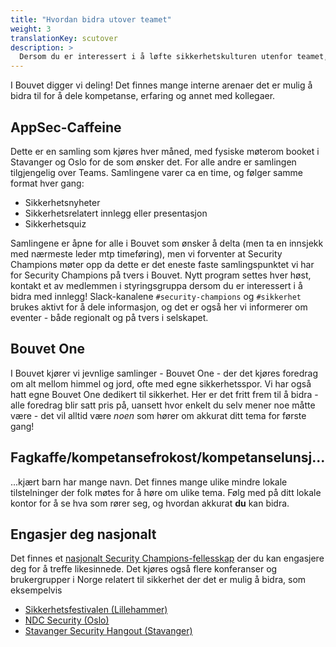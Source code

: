 ```yaml
---
title: "Hvordan bidra utover teamet"
weight: 3
translationKey: scutover
description: >
  Dersom du er interessert i å løfte sikkerhetskulturen utenfor teamet, engasjer deg!
---
```

I Bouvet digger vi deling! Det finnes mange interne arenaer det er mulig å bidra til for å dele kompetanse, erfaring og annet med kollegaer. 

## AppSec-Caffeine
Dette er en samling som kjøres hver måned, med fysiske møterom booket i Stavanger og Oslo for de som ønsker det. For alle andre er samlingen tilgjengelig over Teams. Samlingene varer ca en time, og følger samme format hver gang: 
* Sikkerhetsnyheter
* Sikkerhetsrelatert innlegg eller presentasjon
* Sikkerhetsquiz

Samlingene er åpne for alle i Bouvet som ønsker å delta (men ta en innsjekk med nærmeste leder mtp timeføring), men vi forventer at Security Champions møter opp da dette er det eneste faste samlingspunktet vi har for Security Champions på tvers i Bouvet. Nytt program settes hver høst, kontakt et av medlemmen i styringsgruppa dersom du er interessert i å bidra med innlegg!
Slack-kanalene ```#security-champions``` og ```#sikkerhet``` brukes aktivt for å dele informasjon, og det er også her vi informerer om eventer - både regionalt og på tvers i selskapet. 

## Bouvet One
I Bouvet kjører vi jevnlige samlinger - Bouvet One - der det kjøres foredrag om alt mellom himmel og jord, ofte med egne sikkerhetsspor. Vi har også hatt egne Bouvet One dedikert til sikkerhet. Her er det fritt frem til å bidra - alle foredrag blir satt pris på, uansett hvor enkelt du selv mener noe måtte være - det vil alltid være _noen_ som hører om akkurat ditt tema for første gang!

## Fagkaffe/kompetansefrokost/kompetanselunsj...
...kjært barn har mange navn. Det finnes mange ulike mindre lokale tilstelninger der folk møtes for å høre om ulike tema. Følg med på ditt lokale kontor for å se hva som rører seg, og hvordan akkurat **du** kan bidra.

## Engasjer deg nasjonalt
Det finnes et [nasjonalt Security Champions-fellesskap](https://securitychampions.no/) der du kan engasjere deg for å treffe likesinnede. Det kjøres også flere konferanser og brukergrupper i Norge relatert til sikkerhet der det er mulig å bidra, som eksempelvis 
* [Sikkerhetsfestivalen (Lillehammer)](https://sikkerhetsfestivalen.no/)
* [NDC Security (Oslo)](https://ndc-security.com/)
* [Stavanger Security Hangout (Stavanger)](https://www.meetup.com/stavanger-security-hangout/)
